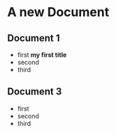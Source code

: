 # A new Document 

## Document 1

+ first **my first title**
+ second
+ third


## Document 3

+ first 
+ second 
+ third
